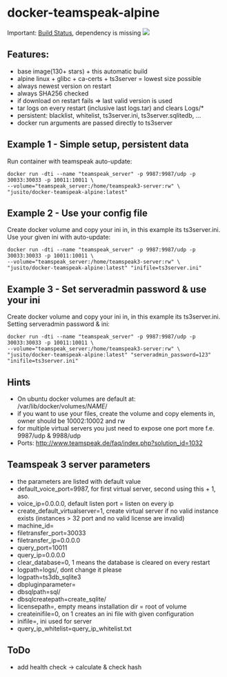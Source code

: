 # docker-teamspeak-alpine
Important: [Build Status](Failed), dependency is missing
[![](https://images.microbadger.com/badges/image/jusito/docker-teamspeak-alpine.svg)](https://microbadger.com/images/jusito/docker-teamspeak-alpine "Get your own image badge on microbadger.com")

## Features:
- base image(130+ stars) + this automatic build
- alpine linux + glibc + ca-certs + ts3server = lowest size possible
- always newest version on restart
- always SHA256 checked
- if download on restart fails => last valid version is used
- tar logs on every restart (inclusive last logs.tar) and clears Logs/*
- persistent: blacklist, whitelist, ts3server.ini, ts3server.sqlitedb, ...
- docker run arguments are passed directly to ts3server

## Example 1 - Simple setup, persistent data
Run container with teamspeak auto-update:
```
docker run -dti --name "teamspeak_server" -p 9987:9987/udp -p 30033:30033 -p 10011:10011 \
--volume="teamspeak_server:/home/teamspeak3-server:rw" \
"jusito/docker-teamspeak-alpine:latest"
```

## Example 2 - Use your config file
Create docker volume and copy your ini in, in this example its ts3server.ini.
Use your given ini with auto-update:
```
docker run -dti --name "teamspeak_server" -p 9987:9987/udp -p 30033:30033 -p 10011:10011 \
--volume="teamspeak_server:/home/teamspeak3-server:rw" \
"jusito/docker-teamspeak-alpine:latest" "inifile=ts3server.ini"
```

## Example 3 - Set serveradmin password & use your ini
Create docker volume and copy your ini in, in this example its ts3server.ini.
Setting serveradmin password & ini:
```
docker run -dti --name "teamspeak_server" -p 9987:9987/udp -p 30033:30033 -p 10011:10011 \
--volume="teamspeak_server:/home/teamspeak3-server:rw" \
"jusito/docker-teamspeak-alpine:latest" "serveradmin_password=123" "inifile=ts3server.ini"
```

## Hints
- On ubuntu docker volumes are default at: /var/lib/docker/volumes/*NAME*/
- if you want to use your files, create the volume and copy elements in, owner should be 10002:10002 and rw
- for multiple virtual servers you just need to expose one port more f.e. 9987/udp & 9988/udp
- Ports: http://www.teamspeak.de/faq/index.php?solution_id=1032

## Teamspeak 3 server parameters
- the parameters are listed with default value
- default_voice_port=9987, for first virtual server, second using this + 1, aso.
- voice_ip=0.0.0.0, default listen port = listen on every ip
- create_default_virtualserver=1, create virtual server if no valid instance exists (instances > 32 port and no valid license are invalid)
- machine_id=
- filetransfer_port=30033
- filetransfer_ip=0.0.0.0
- query_port=10011
- query_ip=0.0.0.0
- clear_database=0, 1 means the database is cleared on every restart
- logpath=logs/, dont change it please
- logpath=ts3db_sqlite3
- dbpluginparameter=
- dbsqlpath=sql/
- dbsqlcreatepath=create_sqlite/
- licensepath=, empty means installation dir = root of volume
- createinifile=0, on 1 creates an ini file with given configuration
- inifile=, ini used for server
- query_ip_whitelist=query_ip_whitelist.txt

## ToDo
- add health check -> calculate & check hash